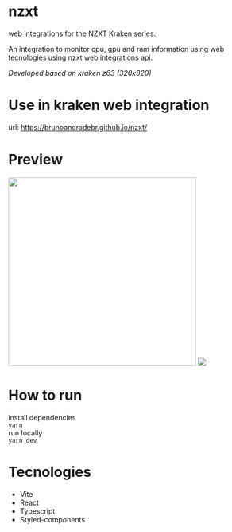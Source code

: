 # nzxt
[web integrations](https://developer.nzxt.com/) for the NZXT Kraken series.

An integration to monitor cpu, gpu and ram information using web tecnologies using nzxt web integrations api.

*Developed based on kraken z63 (320x320)*

# Use in kraken web integration
url: https://brunoandradebr.github.io/nzxt/

# Preview #
<img src="https://raw.githubusercontent.com/brunoandradebr/nzxt/main/print2.png" width=378 />
<img src="https://raw.githubusercontent.com/brunoandradebr/nzxt/main/print.gif" />

# How to run
install dependencies <br/>
``` yarn ``` <br/>
run locally <br/>
``` yarn dev ```

# Tecnologies #
  * Vite
  * React
  * Typescript
  * Styled-components
